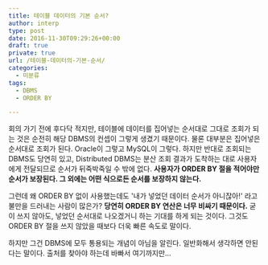 ```yaml
---
title: 테이블 데이터의 기본 순서?
author: interp
type: post
date: 2016-11-30T09:29:26+00:00
draft: true
private: true
url: /테이블-데이터의-기본-순서/
categories:
  - 미분류
tags:
  - DBMS
  - ORDER BY

---
```

회의 가기 전에 후다닥 적지만, 테이블에 데이터를 집어넣는 순서대로 그대로 조회가 되는 것은 순전히 해당 DBMS의 컨셉이 그렇게 생겼기 때문이다. 물론 대부분은 집어넣은 순서대로 조회가 된다. Oracle이 그렇고 MySQL이 그렇다. 하지만 반대로 조회되는 DBMS도 당연히 있고, Distributed DBMS는 분산 조회 결과가 도착하는 대로 사용자에게 전달되므로 순서가 뒤죽박죽일 수 밖에 없다. **사용자가 ORDER BY 절을 적어야만 순서가 보장된다. 그 외에는 어떤 식으로든 순서를 보장하지 않는다.**

그런데 왜 ORDER BY 없이 사용했는데도 '내가 넣었던 데이터 순서가 아니잖아!' 라고 불만을 드러내는 사람이 많은가? **당연히 ORDER BY 연산은 너무 비싸기 때문이다.** 굳이 쓰지 않아도, 넣었던 순서대로 나오겠거니 하는 기대를 하게 되는 것이다. 그것도 ORDER BY 절을 쓰지 않았을 때보다 더욱 빠른 속도로 말이다.

하지만 그건 DBMS에 모두 통용되는 개념이 아님을 알린다. 일반화해서 생각하면 안된다는 말이다. 출처를 찾아야 하는데 바빠서 여기까지만&#8230;